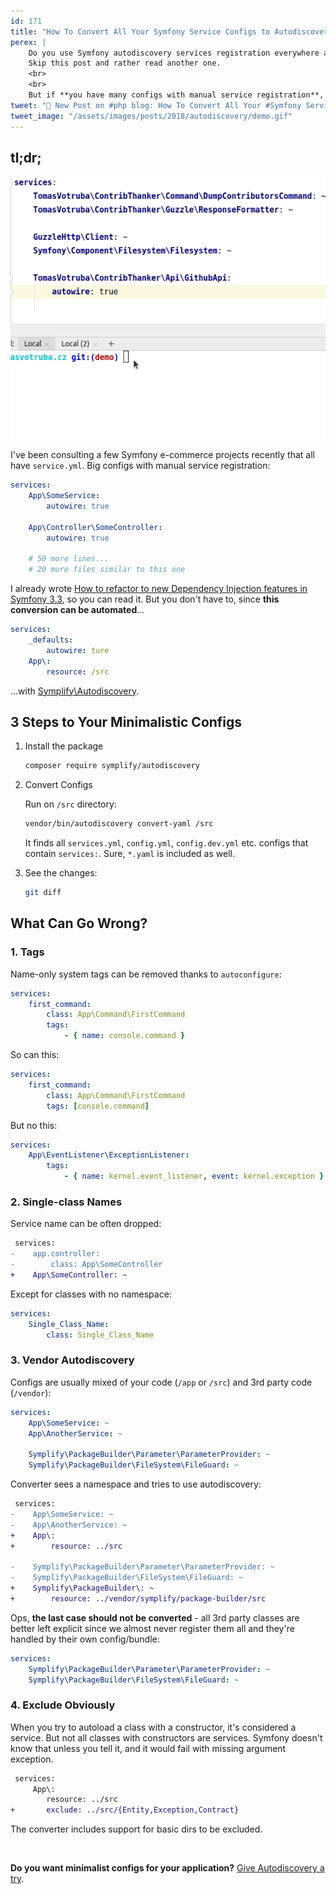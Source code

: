```yaml
---
id: 171
title: "How To Convert All Your Symfony Service Configs to Autodiscovery"
perex: |
    Do you use Symfony autodiscovery services registration everywhere and your configs have no extra lines? 
    Skip this post and rather read another one.
    <br>
    <br>
    But if **you have many configs with manual service registration**, tagging, and autowiring, keep reading. I'll show you how you can convert them easily be new Symplify package.  
tweet: "🐘 New Post on #php blog: How To Convert All Your #Symfony Service Configs to Autodiscovery"
tweet_image: "/assets/images/posts/2018/autodiscovery/demo.gif"
---
```


## tl;dr;

<img src="/assets/images/posts/2018/autodiscovery/demo.gif" class="img-thumbnail">

<br>

I've been consulting a few Symfony e-commerce projects recently that all have `service.yml`. Big configs with manual service registration:

```yaml
services:
    App\SomeService:
        autowire: true

    App\Controller\SomeController:
        autowire: true
    
    # 50 more lines...
    # 20 more files similar to this one 
```

I already wrote [How to refactor to new Dependency Injection features in Symfony 3.3](/blog/2017/05/07/how-to-refactor-to-new-dependency-injection-features-in-symfony-3-3/), so you can read it. But you don't have to, since **this conversion can be automated**...

```yaml
services:
    _defaults:
        autowire: ture
    App\:
        resource: /src
```

...with [Symplify\Autodiscovery](https://github.com/Symplify/Autodiscovery).

## 3 Steps to Your Minimalistic Configs

1. Install the package

    ```bash
    composer require symplify/autodiscovery
    ```

2. Convert Configs

    Run on `/src` directory:
    
    ```diff
    vendor/bin/autodiscovery convert-yaml /src
    ```
    
    It finds all `services.yml`, `config.yml`, `config.dev.yml` etc. configs that contain `services:`. Sure, `*.yaml` is included as well.

3. See the changes:

    ```bash
    git diff
    ```

## What Can Go Wrong?

### 1. Tags

Name-only system tags can be removed thanks to `autoconfigure`:

```yaml
services:
    first_command:
        class: App\Command\FirstCommand
        tags:
            - { name: console.command }
```

So can this:

```yaml
services:
    first_command:
        class: App\Command\FirstCommand
        tags: [console.command]
```

But no this:

```yaml
services:
    App\EventListener\ExceptionListener:
        tags:
            - { name: kernel.event_listener, event: kernel.exception }
```

### 2. Single-class Names

Service name can be often dropped:

```diff
 services:
-    app.controller:
-        class: App\SomeController 
+    App\SomeController: ~ 
```

Except for classes with no namespace:

```yaml
services:
    Single_Class_Name:
        class: Single_Class_Name 
```

### 3. Vendor Autodiscovery

Configs are usually mixed of your code (`/app` or `/src`) and 3rd party code (`/vendor`): 

```yaml
services:
    App\SomeService: ~
    App\AnotherService: ~
    
    Symplify\PackageBuilder\Parameter\ParameterProvider: ~
    Symplify\PackageBuilder\FileSystem\FileGuard: ~
```

Converter sees a namespace and tries to use autodiscovery:

```diff
 services:
-    App\SomeService: ~
-    App\AnotherService: ~
+    App\:
+        resource: ../src

-    Symplify\PackageBuilder\Parameter\ParameterProvider: ~
-    Symplify\PackageBuilder\FileSystem\FileGuard: ~
+    Symplify\PackageBuilder\: ~
+        resource: ../vendor/symplify/package-builder/src
```

Ops, **the last case should not be converted** - all 3rd party classes are better left explicit since we almost never register them all and they're handled by their own config/bundle:

```yaml
services:
    Symplify\PackageBuilder\Parameter\ParameterProvider: ~
    Symplify\PackageBuilder\FileSystem\FileGuard: ~
```

### 4. Exclude Obviously

When you try to autoload a class with a constructor, it's considered a service. But not all classes with constructors are services. Symfony doesn't know that unless you tell it, and it would fail with missing argument exception.  

```diff
 services:
     App\:
        resource: ../src
+       exclude: ../src/{Entity,Exception,Contract}
```

The converter includes support for basic dirs to be excluded.

<br>

**Do you want minimalist configs for your application?** [Give Autodiscovery a try](#3-steps-to-your-minimalistic-configs).
